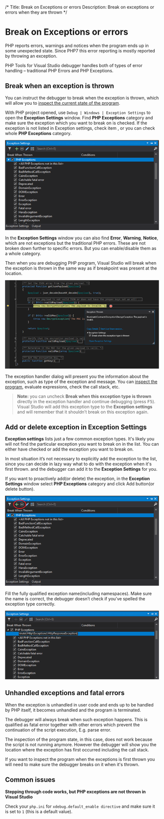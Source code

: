 /*
Title: Break on Exceptions or errors
Description: Break on exceptions or errors when they are thrown
*/

# Break on Exceptions or errors

PHP reports errors, warnings and notices when the program ends up in some unexpected state. Since PHP7 this error reporting is mostly reported by throwing an exception. 

PHP Tools for Visual Studio debugger handles both of types of error handling – traditional PHP Errors and PHP Exceptions. 

## Break when an exception is thrown

You can instruct the debugger to break when the exception is thrown, which will allow you to [inspect the current state of the program](inspecting-data).  

With PHP project opened, use `Debug | Windows | Exception Settings` to open the **Exception Settings** window. Find **PHP Exceptions** category and make sure the exception which you want to break on is checked. If the exception is not listed in Exception settings, check **<All PHP Exceptions not in this list>** item , or you can check whole **PHP Exceptions** category.

![Exception settings window](imgs/exceptions-settings.png)

In the **Exception Settings** window you can also find **Error**, **Warning**, **Notice**, which are not exceptions but the traditional PHP errors. These are not broken down further to specific errors. But you can enable/disable them as a whole category.

Then when you are debugging PHP program, Visual Studio will break when the exception is thrown in the same way as if breakpoint was present at the location.

![Exception handler](imgs/exception-thrown.png)

The exception handler dialog will present you the information about the exception, such as type of the exception and message. You can [inspect the program](inspecting-data), evaluate expressions, check the call stack, etc.

> **Note:** you can uncheck **Break when this exception type is thrown** directly in the exception handler and continue debugging (press <kbd>F5</kbd>). Visual Studio will add this exception type to the **Exception settings** and will remember that it shouldn’t break on this exception again.

## Add or delete exception in **Exception Settings**

**Exception settings** lists just a few common exception types. It's likely you will not find the particular exception you want to break on in the list. You can either have **<All PHP Exceptions not in this list>** checked or add the exception you want to break on.

In most situation it’s not necessary to explicitly add the exception to the list, since you can decide in lazy way what to do with the exception when it's first thrown. and the debugger can add it to the **Exception Settings** for you.

If you want to proactively add(or delete) the exception, in the **Exception Settings** window select **PHP Exceptions** category and click Add button(or delete button).

![Add and delete button in the Exception Settings window](imgs/exception-add-button.png)

Fill the fully qualified exception name(including namespaces). Make sure the name is correct, the debugger doesn’t check if you’ve spelled the exception type correctly.

![Adding the custom exception](imgs/exception-adding.png)

## Unhandled exceptions and fatal errors

When the exception is unhandled in user code and ends up to be handled by PHP itself, it becomes unhandled and the program is terminated.

The debugger will always break when such exception happens. This is qualified as fatal error together with other errors which prevent the continuation of the script execution, E.g. parse error.

The inspection of the program state, in this case, does not work because the script is not running anymore. However the debugger will show you the location where the exception has first occurred including the call stack.

If you want to inspect the program when the exceptions is first thrown you will need to make sure the debugger breaks on it when it's thrown.

## Common issues

**Stepping through code works, but PHP exceptions are not thrown in Visual Studio**

Check your `php.ini` for `xdebug.default_enable directive` and make sure it is set to `1` (this is a default value).
